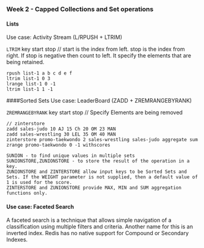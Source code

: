 ### Week 2 - Capped Collections and Set operations

#### Lists
Use case: Activity Stream (L/RPUSH + LTRIM)

`LTRIM` key start stop // start is the index from left. stop is the index from right. If stop is negative then count to left. It specify the elements that are being retained.
```
rpush list-1 a b c d e f
ltrim list-1 0 3
lrange list-1 0 -1
ltrim list-1 1 -1
```

####Sorted Sets
Use case: LeaderBoard (ZADD + ZREMRANGEBYRANK)

`ZREMRANGEBYRANK` key start stop // Specify Elements are being removed
```
// zinterstore
zadd sales-judo 10 AJ 15 Ch 20 OM 23 MAN
zadd sales-wrestling 30 LEL 35 OM 40 MAN
zinterstore promo-taekwondo 2 sales-wrestling sales-judo aggregate sum
zrange promo-taekwondo 0 -1 withscores
```
```
SUNION - to find unique values in multiple sets
SUNIONSTORE,ZUNIONSTORE - to store the result of the operation in a key.
ZUNIONSTORE and ZINTERSTORE allow input keys to be Sorted Sets and Sets. If the WEIGHT parameter is not supplied, then a default value of 1 is used for the score.
ZINTERSTORE and ZUNIONSTORE provide MAX, MIN and SUM aggregation functions only.
```

#### Use case: Faceted Search
A faceted search is a technique that allows simple navigation of a classification using multiple filters and criteria. Another name for this is an inverted index.
Redis has no native support for Compound or Secondary Indexes. 




